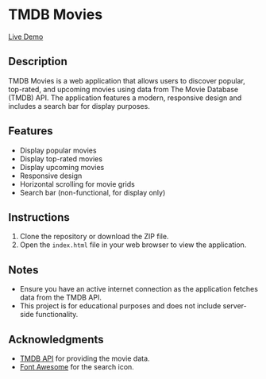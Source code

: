 # TMDB Movies

[Live Demo](https://<username>.github.io/TMDB-Movies/)

## Description
TMDB Movies is a web application that allows users to discover popular, top-rated, and upcoming movies using data from The Movie Database (TMDB) API. The application features a modern, responsive design and includes a search bar for display purposes.

## Features
- Display popular movies
- Display top-rated movies
- Display upcoming movies
- Responsive design
- Horizontal scrolling for movie grids
- Search bar (non-functional, for display only)

## Instructions
1. Clone the repository or download the ZIP file.
2. Open the `index.html` file in your web browser to view the application.

## Notes
- Ensure you have an active internet connection as the application fetches data from the TMDB API.
- This project is for educational purposes and does not include server-side functionality.

## Acknowledgments
- [TMDB API](https://www.themoviedb.org/documentation/api) for providing the movie data.
- [Font Awesome](https://fontawesome.com/) for the search icon.
